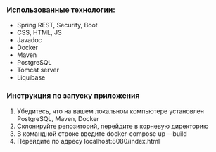 ### Использованные технологии:
- Spring REST, Security, Boot
- CSS, HTML, JS
- Javadoc
- Docker
- Maven
- PostgreSQL
- Tomcat server
- Liquibase

### Инструкция по запуску приложения
1. Убедитесь, что на вашем локальном компьютере установлен PostgreSQL, Maven, Docker
2. Склонируйте репозиторий, перейдите в корневую директорию
3. В командной строке введите docker-compose up --build
4. Перейдите по адресу localhost:8080/index.html
